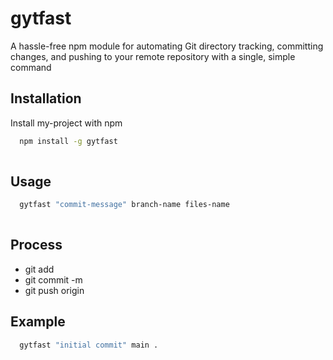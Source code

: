 
# gytfast

A hassle-free npm module for automating Git directory tracking, committing changes, and pushing to your remote repository with a single, simple command

## Installation

Install my-project with npm

```bash
  npm install -g gytfast
 
```
    
## Usage

```bash
  gytfast "commit-message" branch-name files-name
 
```

## Process

- git add <files-name>
- git commit -m <commit-message>
- git push origin <branch-name>
## Example
```bash
  gytfast "initial commit" main . 
 
```

